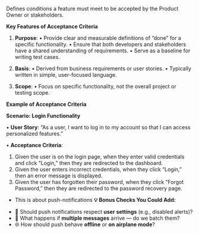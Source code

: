 Defines conditions a feature must meet to be accepted by the Product Owner or stakeholders.

**Key Features of Acceptance Criteria**

1. **Purpose**:
• Provide clear and measurable definitions of “done” for a specific functionality.
• Ensure that both developers and stakeholders have a shared understanding of requirements.
• Serve as a baseline for writing test cases.

2. **Basis**:
• Derived from business requirements or user stories.
• Typically written in simple, user-focused language.

3. **Scope**:
• Focus on specific functionality, not the overall project or testing scope.


**Example of Acceptance Criteria**

**Scenario: Login Functionality**

• **User Story**: “As a user, I want to log in to my account so that I can access personalized features.”

• **Acceptance Criteria**:
1. Given the user is on the login page, when they enter valid credentials and click “Login,” then they are redirected to the dashboard.
2. Given the user enters incorrect credentials, when they click “Login,” then an error message is displayed.
3. Given the user has forgotten their password, when they click “Forgot Password,” then they are redirected to the password recovery page.



* This is about push-notifications
  **💡 Bonus Checks You Could Add:**
- 🔕 Should push notifications respect **user settings** (e.g., disabled alerts)?
- 🔂 What happens if **multiple messages** arrive — do we batch them?
- 🌐 How should push behave **offline** or **on airplane mode**?